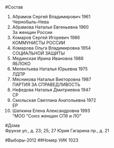 #Состав
1. Абрамов Сергей Владимирович 1961   
    Чернобыль-Нева
2. Абрамова Наталья Евгеньевна 1960   
    За женщин России
3. Комаров Сергей Игоревич 1986   
    КОММУНИСТЫ РОССИИ
4. Комарова Ольга Владимировна 1954   
    СОЦИАЛЬНОЙ ЗАЩИТЫ
5. Мединская Ирина Ивановна 1988   
    ЯБЛОКО
6. Мелентьева Наталья Юрьевна 1975   
    ЛДПР
7. Мясникова Наталья Викторовна 1987   
    ПАРТИЯ ЗА СПРАВЕДЛИВОСТЬ
8. Нефедова Наталья Дмитриевна 1947   
    СР
9. Смольская Светлана Анатольевна 1972   
    ЕР
10. Шапкина Елена Александровна 1993   
    "МОО "Союз женщин СПб и ЛО"

#Дома  
Фрунзе ул., д. 23; 25; 27 Юрия Гагарина пр., д. 21

#Выборы-2012
##Номер УИК
1023

